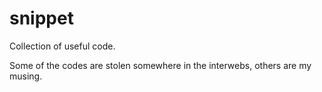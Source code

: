# snippet
Collection of useful code.

Some of the codes are stolen somewhere in the interwebs, others are my musing.




